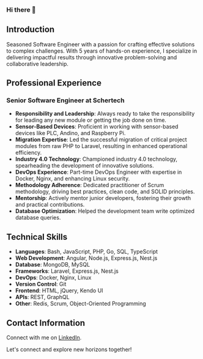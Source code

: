 ### Hi there 👋

## Introduction

Seasoned Software Engineer with a passion for crafting effective solutions to complex challenges. With 5 years of hands-on experience, I specialize in delivering impactful results through innovative problem-solving and collaborative leadership.

## Professional Experience

### Senior Software Engineer at Schertech

- **Responsibility and Leadership**: Always ready to take the responsibility for leading any new module or getting the job done on time.
- **Sensor-Based Devices**: Proficient in working with sensor-based devices like PLC, Andino, and Raspberry Pi.
- **Migration Expertise**: Led the successful migration of critical project modules from raw PHP to Laravel, resulting in enhanced operational efficiency.
- **Industry 4.0 Technology**: Championed industry 4.0 technology, spearheading the development of innovative solutions.
- **DevOps Experience**: Part-time DevOps Engineer with expertise in Docker, Nginx, and enhancing Linux security.
- **Methodology Adherence**: Dedicated practitioner of Scrum methodology, driving best practices, clean code, and SOLID principles.
- **Mentorship**: Actively mentor junior developers, fostering their growth and practical contributions.
- **Database Optimization**: Helped the development team write optimized database queries.

## Technical Skills

- **Languages**: Bash, JavaScript, PHP, Go, SQL, TypeScript
- **Web Development**: Angular, Node.js, Express.js, Nest.js
- **Database**: MongoDB, MySQL
- **Frameworks**: Laravel, Express.js, Nest.js
- **DevOps**: Docker, Nginx, Linux
- **Version Control**: Git
- **Frontend**: HTML, jQuery, Kendo UI
- **APIs**: REST, GraphQL
- **Other**: Redis, Scrum, Object-Oriented Programming

## Contact Information

Connect with me on [LinkedIn](https://www.linkedin.com/in/yourprofile).

Let's connect and explore new horizons together!

<!--
**ParvezHossain/ParvezHossain** is a ✨ _special_ ✨ repository because its `README.md` (this file) appears on your GitHub profile.

Here are some ideas to get you started:

- 🔭 I’m currently working on ...
- 🌱 I’m currently learning ...
- 👯 I’m looking to collaborate on ...
- 🤔 I’m looking for help with ...
- 💬 Ask me about ...
- 📫 How to reach me: ...
- 😄 Pronouns: ...
- ⚡ Fun fact: ...
-->

